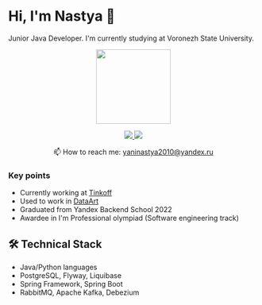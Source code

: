 # Hi, I'm Nastya 👋
Junior Java Developer. I'm currently studying at Voronezh State University.

<p align='center'>
   <a href="https://github.com/arcturs/github-readme-stats"><img height=150
                                                                  src="https://github-readme-stats.vercel.app/api/top-langs/?username=arcturs&layout=compact"/></a>
</p>

<p align='center'>
<a href="https://ru.linkedin.com/in/anastasiya-sashina-864680244">
       <img src="https://img.shields.io/badge/linkedin-%230077B5.svg?&style=for-the-badge&logo=linkedin&logoColor=white"/>
   </a>
  <a href="https://t.me/andr0me">
       <img src="https://img.shields.io/badge/telegram-%230077B5.svg?&style=for-the-badge&logo=telegram&logoColor=white"/>
   </a>
<p align='center'>
   📫 How to reach me: <a href='mailto:yaninastya2010@yandex.ru'>yaninastya2010@yandex.ru</a>
</p>


### Key points
*   Currently working at [Tinkoff](https://www.linkedin.com/company/tinkoff/)
*   Used to work in [DataArt](https://www.linkedin.com/company/dataart/)
*   Graduated from Yandex Backend School 2022
*   Awardee in I'm Professional olympiad (Software engineering track)

## 🛠 Technical Stack
*   Java/Python languages
*   PostgreSQL, Flyway, Liquibase
*   Spring Framework, Spring Boot
*   RabbitMQ, Apache Kafka, Debezium

